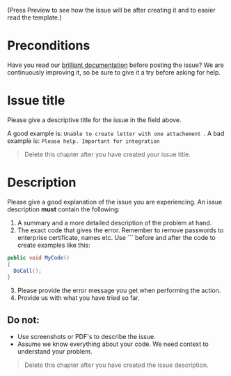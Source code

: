 (Press Preview to see how the issue will be after creating it and to easier read the template.)

# Preconditions
Have you read our [brilliant documentation](https://signering-docs.readthedocs.io/) before posting the issue? We are continuously improving it, so be sure to give it a try before asking for help. 

# Issue title

Please give a descriptive title for the issue in the field above. 

A good example is: `Unable to create letter with one attachement `.
A bad example is: `Please help. Important for integration`

> Delete this chapter after you have created your issue title.

# Description

Please give a good explanation of the issue you are experiencing. An issue description **must** contain the following:
1. A summary and a more detailed description of the problem at hand.
2. The exact code that gives the error. Remember to remove passwords to enterprise certificate, names etc. Use ``` before and after the code to create examples like this:

``` c#
public void MyCode()
{
  DoCall();
}
```

3. Please provide the error message you get when performing the action.
4. Provide us with what you have tried so far.

## Do not:
- Use screenshots or PDF's to describe the issue.
- Assume we know everything about your code. We need context to understand your problem.

> Delete this chapter after you have created the issue description.
